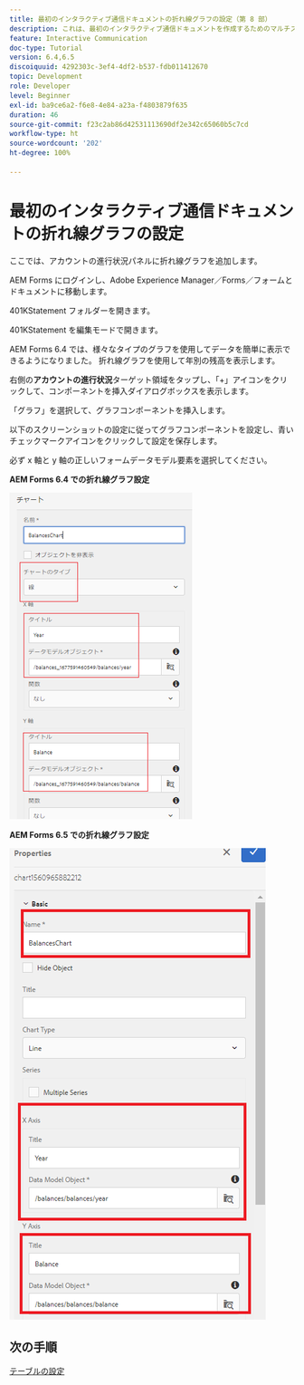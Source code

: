 ```yaml
---
title: 最初のインタラクティブ通信ドキュメントの折れ線グラフの設定（第 8 部）
description: これは、最初のインタラクティブ通信ドキュメントを作成するためのマルチステップチュートリアルの第 8 部です。 ここでは、アカウントの進行状況パネルに折れ線グラフを追加します。
feature: Interactive Communication
doc-type: Tutorial
version: 6.4,6.5
discoiquuid: 4292303c-3ef4-4df2-b537-fdb011412670
topic: Development
role: Developer
level: Beginner
exl-id: ba9ce6a2-f6e8-4e84-a23a-f4803879f635
duration: 46
source-git-commit: f23c2ab86d42531113690df2e342c65060b5c7cd
workflow-type: ht
source-wordcount: '202'
ht-degree: 100%

---
```


# 最初のインタラクティブ通信ドキュメントの折れ線グラフの設定

ここでは、アカウントの進行状況パネルに折れ線グラフを追加します。

AEM Forms にログインし、Adobe Experience Manager／Forms／フォームとドキュメントに移動します。

401KStatement フォルダーを開きます。

401KStatement を編集モードで開きます。

AEM Forms 6.4 では、様々なタイプのグラフを使用してデータを簡単に表示できるようになりました。 折れ線グラフを使用して年別の残高を表示します。

右側の&#x200B;**アカウントの進行状況**&#x200B;ターゲット領域をタップし、「+」アイコンをクリックして、コンポーネントを挿入ダイアログボックスを表示します。

「グラフ」を選択して、グラフコンポーネントを挿入します。

以下のスクリーンショットの設定に従ってグラフコンポーネントを設定し、青いチェックマークアイコンをクリックして設定を保存します。

必ず x 軸と y 軸の正しいフォームデータモデル要素を選択してください。

**AEM Forms 6.4 での折れ線グラフ設定**

![linechart64](assets/linechart.png)

**AEM Forms 6.5 での折れ線グラフ設定**

![linechart64](assets/linechart65.PNG)

## 次の手順

[テーブルの設定](./partnine.md)
